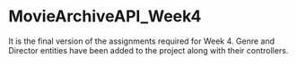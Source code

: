 # MovieArchiveAPI_Week4
It is the final version of the assignments required for Week 4. Genre and Director entities have been added to the project along with their controllers.
